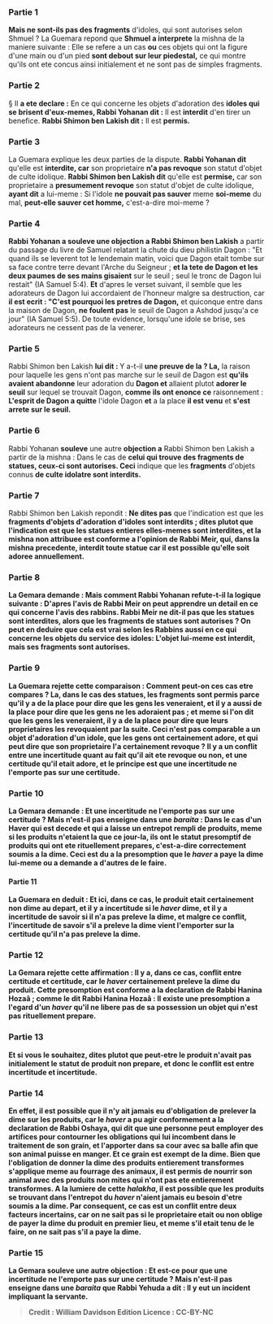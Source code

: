 
### Partie 1
<b>Mais ne sont-ils pas des fragments</b> d'idoles, qui sont autorises selon Shmuel ? La Guemara repond que <b>Shmuel a interprete</b> la mishna de la maniere suivante : Elle se refere a un cas <b>ou</b> ces objets qui ont la figure d'une main ou d'un pied <b>sont debout sur leur piedestal,</b> ce qui montre qu'ils ont ete concus ainsi initialement et ne sont pas de simples fragments.

### Partie 2
§ Il <b>a ete declare :</b> En ce qui concerne les objets d'adoration des <b>idoles qui se brisent d'eux-memes, Rabbi Yohanan dit :</b> Il est <b>interdit</b> d'en tirer un benefice. <b>Rabbi Shimon ben Lakish dit :</b> Il est <b>permis.</b>

### Partie 3
La Guemara explique les deux parties de la dispute. <b>Rabbi Yohanan dit</b> qu'elle est <b>interdite, car</b> son proprietaire <b>n'a pas revoque</b> son statut d'objet de culte idolique. <b>Rabbi Shimon ben Lakish dit</b> qu'elle est <b>permise,</b> car son proprietaire a <b>presumement revoque</b> son statut d'objet de culte idolique, <b>ayant dit</b> a lui-meme : Si l'idole <b>ne pouvait pas sauver</b> meme <b>soi-meme</b> du mal, <b>peut-elle sauver cet homme,</b> c'est-a-dire moi-meme ?

### Partie 4
<b>Rabbi Yohanan a souleve une objection a Rabbi Shimon ben Lakish</b> a partir du passage du livre de Samuel relatant la chute du dieu philistin Dagon : "Et quand ils se leverent tot le lendemain matin, voici que Dagon etait tombe sur sa face contre terre devant l'Arche du Seigneur ; <b>et la tete de Dagon et les deux paumes de ses mains gisaient</b> sur le seuil ; seul le tronc de Dagon lui restait" (IA Samuel 5:4). <b>Et</b> d'apres le verset suivant, il semble que les adorateurs de Dagon lui accordaient de l'honneur malgre sa destruction, car <b>il est ecrit : "C'est pourquoi les pretres de Dagon,</b> et quiconque entre dans la maison de Dagon, <b>ne foulent pas</b> le seuil de Dagon a Ashdod jusqu'a ce jour" (IA Samuel 5:5). De toute evidence, lorsqu'une idole se brise, ses adorateurs ne cessent pas de la venerer.

### Partie 5
Rabbi Shimon ben Lakish <b>lui dit : </b> Y a-t-il <b>une preuve de la ? La,</b> la raison pour laquelle les gens n'ont pas marche sur le seuil de Dagon est <b>qu'ils avaient abandonne</b> leur adoration du <b>Dagon et</b> allaient plutot <b>adorer le seuil</b> sur lequel se trouvait Dagon, <b>comme ils ont enonce ce</b> raisonnement : <b>L'esprit de Dagon a quitte</b> l'idole Dagon <b>et</b> a la place <b>il est venu</b> et <b>s'est arrete sur le seuil.</b>

### Partie 6
Rabbi Yohanan <b>souleve</b> une autre <b>objection a</b> Rabbi Shimon ben Lakish a partir de la mishna : Dans le cas de <b>celui qui trouve des fragments de statues, ceux-ci sont autorises. Ceci</b> indique que les <b>fragments</b> d'objets connus <b>de culte idolatre sont interdits.</b>

### Partie 7
Rabbi Shimon ben Lakish repondit : <b>Ne dites pas</b> que l'indication est que les <b>fragments d'objets d'adoration d'<b>idoles sont interdits ; dites plutot que</b> l'indication est que les <b>statues entieres elles-memes sont interdites, et la mishna non attribuee</b> est <b>conforme</b> a l'opinion de <b>Rabbi Meir,</b> qui, dans la mishna precedente, interdit toute statue car il est possible qu'elle soit adoree annuellement.

### Partie 8
La Gemara demande : <b>Mais</b> comment <b>Rabbi Yohanan</b> refute-t-il la logique suivante : <b>D'apres</b> l'avis <b>de Rabbi Meir</b> on peut <b>apprendre</b> un detail <b>en ce qui concerne</b> l'avis des <b>rabbins. Rabbi Meir ne dit-il pas</b> que les <b>statues sont interdites,</b> alors que les <b>fragments de statues sont autorises ?</b> On peut en deduire que cela est vrai <b>selon les Rabbins aussi</b> en ce qui concerne les objets du <b>service des idoles:</b> L'objet lui-meme <b>est interdit, mais ses fragments sont autorises.</b>

### Partie 9
La Guemara rejette cette comparaison : <b>Comment peut-on</b> ces cas <b>etre compares ? La,</b> dans le cas des statues, les fragments sont permis parce qu'il y a de la place pour <b>dire</b> que les gens les <b>veneraient,</b> et il y a aussi de la place pour <b>dire</b> que les gens <b>ne les adoraient pas ; et</b> meme <b>si l'on dit</b> que les gens les <b>veneraient,</b> il y a de la place pour <b>dire</b> que leurs proprietaires les <b>revoquaient par la suite. </b> Ceci n'est pas comparable a un objet d'adoration d'un <b>idole,</b> que les gens ont <b>certainement adore,</b> et <b>qui peut dire que</b> son proprietaire l'a certainement <b>revoque ? Il y a</b> un conflit entre <b>une incertitude</b> quant au fait qu'il ait ete revoque ou non, <b>et une certitude</b> qu'il etait adore, <b>et</b> le principe est que <b>une incertitude ne l'emporte pas sur une certitude.</b>

### Partie 10
La Gemara demande : <b>Et une incertitude ne l'emporte pas sur une certitude ? Mais n'est-il pas enseigne</b> dans une <i>baraita</i> : Dans le cas d'un <b>Haver</i> qui est decede et qui a laisse un entrepot rempli de produits, meme</b> si les produits n'etaient la que <b>ce jour-la,</b> ils ont le statut <b>presomptif de</b> produits qui ont ete rituellement <b>prepares,</b> c'est-a-dire correctement soumis a la dime. Ceci est du a la presomption que le <i>haver</i> a paye la dime lui-meme ou a demande a d'autres de le faire.

#### Partie 11
La Guemara en deduit : <b>Et ici,</b> dans ce cas, le produit etait <b>certainement non dime</b> au depart, et il y a <b>incertitude</b> si le <i>haver</i> <b>dime, </b> et il y a <b>incertitude</b> de savoir si <b>il n'a pas preleve la dime, et</b> malgre ce conflit, <b>l'incertitude</b> de savoir s'il a preleve la dime <b>vient l'emporter sur la certitude</b> qu'il n'a pas preleve la dime.

### Partie 12
La Gemara rejette cette affirmation : <b>Il y a,</b> dans ce cas, conflit <b>entre <b>certitude et certitude, car</b> le <i>haver</i> <b>certainement preleve la dime</b> du produit. Cette presomption est <b>conforme</b> a la declaration <b>de Rabbi Hanina Hozaâ ; comme le dit Rabbi Hanina Hozaâ :</b> Il existe <b>une presomption a l'egard d'un <i>haver</i> qu'il ne libere pas de sa possession un objet qui n'est pas</b> rituellement <b>prepare.</b>

### Partie 13
<b>Et si vous le souhaitez, dites</b> plutot que peut-etre le produit n'avait <b>pas initialement</b> le statut de produit <b>non prepare</b>, et donc le conflit <b>est</b> entre <b>incertitude et incertitude.</b>

### Partie 14
En effet, <b>il est possible que</b> il n'y ait jamais eu d'obligation de prelever la dime sur les produits, car le <i>haver</i> a pu <b>agir conformement</b> a la declaration <b>de Rabbi Oshaya, qui dit</b> que <b>une personne peut employer des artifices</b> pour contourner les obligations qui lui incombent dans le traitement <b>de son grain, et l'apporter dans</b> sa cour <b>avec sa balle afin que son animal puisse en manger</b>. <b>Et</b> ce grain <b>est exempt de la dime.</b> Bien que l'obligation de donner la dime des produits entierement transformes s'applique meme au fourrage des animaux, il est permis de nourrir son animal avec des produits non mites qui n'ont pas ete entierement transformes. A la lumiere de cette <i>halakha</i>, il est possible que les produits se trouvant dans l'entrepot du <i>haver</i> n'aient jamais eu besoin d'etre soumis a la dime. Par consequent, ce cas est un conflit entre deux facteurs incertains, car on ne sait pas si le proprietaire etait ou non oblige de payer la dime du produit en premier lieu, et meme s'il etait tenu de le faire, on ne sait pas s'il a paye la dime.

### Partie 15
La Gemara souleve une autre objection : <b>Et</b> est-ce pour que <b>une incertitude ne l'emporte pas sur une certitude ? Mais n'est-il pas enseigne</b> dans une <i>baraita</i> que <b>Rabbi Yehuda a dit :</b> Il y eut <b>un incident impliquant la servante</b>.

>Credit : William Davidson Edition
>Licence : CC-BY-NC